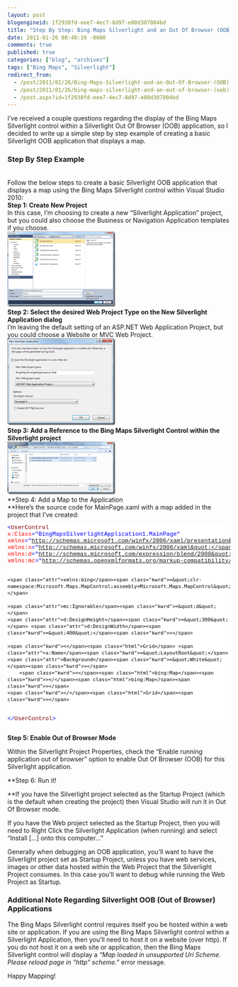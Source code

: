 ```yaml
---
layout: post
blogengineid: 1f2938fd-eee7-4ec7-8d97-e80d307804bd
title: "Step By Step: Bing Maps Silverlight and an Out Of Browser (OOB) Application"
date: 2011-01-26 08:40:19 -0600
comments: true
published: true
categories: ["blog", "archives"]
tags: ["Bing Maps", "Silverlight"]
redirect_from: 
  - /post/2011/01/26/Bing-Maps-Silverlight-and-an-Out-Of-Browser-(OOB)-Application
  - /post/2011/01/26/bing-maps-silverlight-and-an-out-of-browser-(oob)-application
  - /post.aspx?id=1f2938fd-eee7-4ec7-8d97-e80d307804bd
---
```

<!-- more -->

I’ve received a couple questions regarding the display of the Bing Maps Silverlight control within a Silverlight Out Of Browser (OOB) application, so I decided to write up a simple step by step example of creating a basic Silverlight OOB application that displays a map.  <h3>Step By Step Example</h3>  
Follow the below steps to create a basic Silverlight OOB application that displays a map using the Bing Maps Silverlight control within Visual Studio 2010:  
**Step 1: Create New Project**     
In this case, I’m choosing to create a new “Silverlight Application” project, but you could also choose the Business or Navigation Application templates if you choose.     
<a href="/images/posts/BingMapsSilverlightOOB_001.png"><img style="background-image: none; border-right-width: 0px; padding-left: 0px; padding-right: 0px; display: inline; border-top-width: 0px; border-bottom-width: 0px; border-left-width: 0px; padding-top: 0px" title="BingMapsSilverlightOOB_001" border="0" alt="BingMapsSilverlightOOB_001" src="/images/posts/BingMapsSilverlightOOB_001_thumb.png" width="244" height="170" /></a>  
**Step 2: Select the desired Web Project Type on the New Silverlight Application dialog**     
I’m leaving the default setting of an ASP.NET Web Application Project, but you could choose a Website or MVC Web Project.     
<a href="/images/posts/BingMapsSilverlightOOB_002.png"><img style="background-image: none; border-right-width: 0px; padding-left: 0px; padding-right: 0px; display: inline; border-top-width: 0px; border-bottom-width: 0px; border-left-width: 0px; padding-top: 0px" title="BingMapsSilverlightOOB_002" border="0" alt="BingMapsSilverlightOOB_002" src="/images/posts/BingMapsSilverlightOOB_002_thumb.png" width="244" height="196" /></a>  
**Step 3: Add a Reference to the Bing Maps Silverlight Control within the Silverlight project      
<a href="/images/posts/BingMapsSilverlightOOB_003.png"><img style="background-image: none; border-right-width: 0px; padding-left: 0px; padding-right: 0px; display: inline; border-top-width: 0px; border-bottom-width: 0px; border-left-width: 0px; padding-top: 0px" title="BingMapsSilverlightOOB_003" border="0" alt="BingMapsSilverlightOOB_003" src="/images/posts/BingMapsSilverlightOOB_003_thumb.png" width="244" height="119" /></a>**  
**Step 4: Add a Map to the Application      
**Here’s the source code for MainPage.xaml with a map added in the project that I’ve created:  <pre class="csharpcode"><span class="kwrd"><</span><span class="html">UserControl</span> <span class="attr">x:Class</span><span class="kwrd">=&quot;BingMapsSilverlightApplication1.MainPage&quot;</span>
    <span class="attr">xmlns</span><span class="kwrd">=&quot;http://schemas.microsoft.com/winfx/2006/xaml/presentation&quot;</span>
    <span class="attr">xmlns:x</span><span class="kwrd">=&quot;http://schemas.microsoft.com/winfx/2006/xaml&quot;</span>
    <span class="attr">xmlns:d</span><span class="kwrd">=&quot;http://schemas.microsoft.com/expression/blend/2008&quot;</span>
    <span class="attr">xmlns:mc</span><span class="kwrd">=&quot;http://schemas.openxmlformats.org/markup-compatibility/2006&quot;</span>
    
    <span class="attr">xmlns:bing</span><span class="kwrd">=&quot;clr-namespace:Microsoft.Maps.MapControl;assembly=Microsoft.Maps.MapControl&quot;</span>
             
    <span class="attr">mc:Ignorable</span><span class="kwrd">=&quot;d&quot;</span>
    <span class="attr">d:DesignHeight</span><span class="kwrd">=&quot;300&quot;</span> <span class="attr">d:DesignWidth</span><span class="kwrd">=&quot;400&quot;</span><span class="kwrd">></span>

    <span class="kwrd"><</span><span class="html">Grid</span> <span class="attr">x:Name</span><span class="kwrd">=&quot;LayoutRoot&quot;</span> <span class="attr">Background</span><span class="kwrd">=&quot;White&quot;</span><span class="kwrd">></span>
        <span class="kwrd"><</span><span class="html">bing:Map</span><span class="kwrd">></</span><span class="html">bing:Map</span><span class="kwrd">></span>
    <span class="kwrd"></</span><span class="html">Grid</span><span class="kwrd">></span>
<span class="kwrd"></</span><span class="html">UserControl</span><span class="kwrd">></span></pre>
<style type="text/css">

.csharpcode, .csharpcode pre
{
	font-size: small;
	color: black;
	font-family: consolas, "Courier New", courier, monospace;
	background-color: #ffffff;
	/*white-space: pre;*/
}
.csharpcode pre { margin: 0em; }
.csharpcode .rem { color: #008000; }
.csharpcode .kwrd { color: #0000ff; }
.csharpcode .str { color: #006080; }
.csharpcode .op { color: #0000c0; }
.csharpcode .preproc { color: #cc6633; }
.csharpcode .asp { background-color: #ffff00; }
.csharpcode .html { color: #800000; }
.csharpcode .attr { color: #ff0000; }
.csharpcode .alt 
{
	background-color: #f4f4f4;
	width: 100%;
	margin: 0em;
}
.csharpcode .lnum { color: #606060; }</style>


**Step 5: Enable Out of Browser Mode** 

  
Within the Silverlight Project Properties, check the “Enable running application out of browser” option to enable Out Of Browser (OOB) for this Silverlight application.


**Step 6: Run it!
    
**If you have the Silverlight project selected as the Startup Project (which is the default when creating the project) then Visual Studio will run it in Out Of Browser mode.


If you have the Web project selected as the Startup Project, then you will need to Right Click the Silverlight Application (when running) and select “Install […] onto this computer…”


Generally when debugging an OOB application, you’ll want to have the Silverlight project set as Startup Project, unless you have web services, images or other data hosted within the Web Project that the Silverlight Project consumes. In this case you’ll want to debug while running the Web Project as Startup.

<h3>Additional Note Regarding Silverlight OOB (Out of Browser) Applications</h3>


The Bing Maps Silverlight control requires itself you be hosted within a web site or application. If you are using the Bing Maps Silverlight control within a Silverlight Application, then you’ll need to host it on a website (over http). If you do not host it on a web site or application, then the Bing Maps Silverlight control will display a *“Map loaded in unsupported Uri Scheme. Please reload page in “http” scheme.”* error message.


Happy Mapping!
